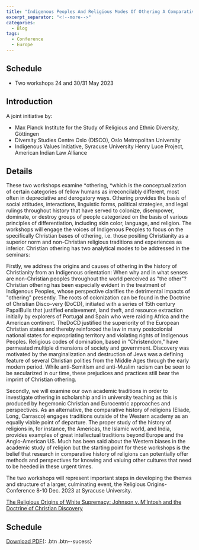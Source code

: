 ```yaml
---
title: "Indigenous Peoples And Religious Modes Of Othering A Comparative History Of Religions Perspective Two Workshops 24 And 30/31 May 2023"
excerpt_separator: "<!--more-->"
categories:
  - Blog
tags:
  - Conference
  - Europe
---
```


## Schedule
- Two workshops 24 and 30/31 May 2023


## Introduction
A joint initiative by:
- Max Planck Institute for the Study of Religious and Ethnic Diversity, Göttingen
- Diversity Studies Centre Oslo (DISCO), Oslo Metropolitan University
- Indigenous Values Initiative, Syracuse University Henry Luce Project, American Indian Law Alliance

## Details
These two workshops examine *othering, *which is the conceptualization of certain categories of fellow humans as irreconcilably different, most often in depreciative and derogatory ways. Othering provides the basis of social attitudes, interactions, linguistic forms, political strategies, and legal rulings throughout history that have served to colonize, disempower, dominate, or destroy groups of people categorized on the basis of various principles of differentiation, including skin color, language, and religion. The workshops will engage the voices of Indigenous Peoples to focus on the specifically Christian bases of othering, i.e. those positing Christianity as a superior norm and non-Christian religious traditions and experiences as inferior. Christian othering has two analytical modes to be addressed in the seminars:

Firstly, we address the origins and causes of othering in the history of Christianity from an Indigenous orientation: When why and in what senses are non-Christian peoples throughout the world perceived as "the other"? Christian othering has been especially evident in the treatment of Indigenous Peoples, whose perspective clarifies the detrimental impacts of "othering" presently. The roots of colonization can be found in the Doctrine of Christian Disco-very (DoCD), initiated with a series of 15th century PapalBulls that justified enslavement, land theft, and resource extraction initially by explorers of Portugal and Spain who were raiding Africa and the American continent. TheDoCD justified the superiority of the European Christian states and thereby reinforced the law in many postcolonial national states for expropriating territory and violating rights of Indigenous Peoples. Religious codes of domination, based in "Christendom," have permeated multiple dimensions of society and government. Discovery was motivated by the marginalization and destruction of Jews was a defining feature of several Christian polities from the Middle Ages through the early modern period. While anti-Semitism and anti-Muslim racism can be seen to be secularized in our time, these prejudices and practices still bear the imprint of Christian othering.

Secondly, we will examine our own academic traditions in order to investigate othering in scholarship and in university teaching as this is produced by hegemonic Christian and Eurocentric approaches and perspectives. As an alternative, the comparative history of religions (Eliade, Long, Carrasco) engages traditions outside of the Western academy as an equally viable point of departure. The proper study of the history of religions in, for instance, the Americas, the Islamic world, and India, provides examples of great intellectual traditions beyond Europe and the Anglo-American US. Much has been said about the Western biases in the academic study of religion but the starting point for these workshops is the belief that research in comparative history of religions can potentially offer methods and perspectives for knowing and valuing other cultures that need to be heeded in these urgent times.

The two workshops will represent important steps in developing the themes and structure of a larger, culminating event, the Religious Origins-Conference 8-10 Dec. 2023 at Syracuse University.

[The Religious Origins of White Supremacy: Johnson v. M’Intosh and the Doctrine of Christian Discovery](/blog/religious-origins-white-supremacy/)

## Schedule
[Download PDF](/assets/pdfs/2023-05-24_Workshop-IndigenousPeople_Desc+Goettingen+Oslo.pdf){: .btn .btn--sucess}
